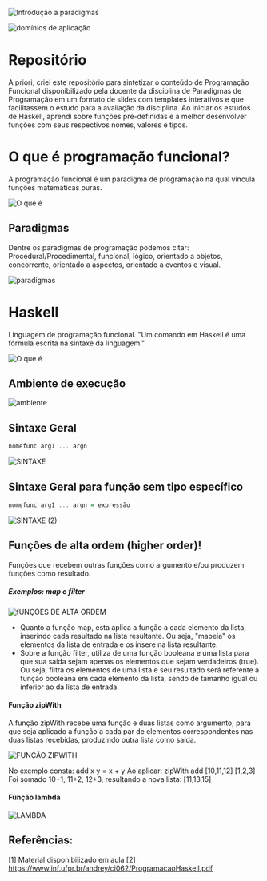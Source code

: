 ![Introdução a paradigmas](https://github.com/isabelaacr/Paradigma-Haskell/assets/118640598/4b809e9f-cba5-45f2-8edd-f92400518e5f)

![domínios de aplicação](https://github.com/isabelaacr/Paradigma-Haskell/assets/118640598/a1422a37-ea6b-4863-a58a-160a7e8541e8)

# Repositório 
  A priori, criei este repositório para sintetizar o conteúdo de Programação Funcional disponibilizado pela docente da disciplina de Paradigmas de Programação em um formato de slides com templates interativos e que facilitassem o estudo para a avaliação da disciplina. Ao iniciar os estudos de Haskell, aprendi sobre funções pré-definidas e a melhor desenvolver funções com seus respectivos nomes, valores e tipos.

# O que é programação funcional?
  A programação funcional é um paradigma de programação na qual vincula funções matemáticas puras.

![O que é](https://github.com/isabelaacr/Paradigma-Haskell/assets/118640598/a3263c1a-368b-45cd-858f-38357a50cac5)

## Paradigmas
  Dentre os paradigmas de programação podemos citar: Procedural/Procedimental, funcional, lógico, orientado a objetos, concorrente, orientado a aspectos, orientado a eventos e visual.

![paradigmas](https://github.com/isabelaacr/Paradigma-Haskell/assets/118640598/49998f98-3478-45a8-b080-cb5b86b863c4)

# Haskell
Linguagem de programação funcional. "Um comando em Haskell é uma fórmula escrita na sintaxe da linguagem."

![O que é](https://github.com/isabelaacr/Haskell/assets/118640598/0b1f22b8-cbff-42f3-8b59-3054011b1ae4)

## Ambiente de execução

![ambiente](https://github.com/isabelaacr/Haskell/assets/118640598/3c8472f2-3cc0-414d-85c3-4b07cc22e3a9)

## Sintaxe Geral

```Haskell
nomefunc arg1 ... argn
```

![SINTAXE](https://github.com/isabelaacr/Haskell/assets/118640598/dfe47968-9f8e-4009-8b1e-6aea0349208c)

## Sintaxe Geral para função sem tipo específico

```Haskell
nomefunc arg1 ... argn = expressão
```

![SINTAXE (2)](https://github.com/isabelaacr/Haskell/assets/118640598/0bd5f3c9-4c99-4878-a974-d7536f0bfcb0)

## Funções de alta ordem (higher order)!
Funções que recebem outras funções como argumento e/ou produzem funções como resultado.

##### Exemplos: map e filter

![fUNÇÕES DE ALTA ORDEM](https://github.com/isabelaacr/Haskell/assets/118640598/ea2c4064-e2f9-4ed5-9508-6443aa076c5e)

- Quanto a função map, esta aplica a função a cada elemento da lista, inserindo cada resultado na lista resultante. Ou seja, "mapeia" os elementos da lista de entrada e os insere na lista resultante.
- Sobre a função filter, utiliza de uma função booleana e uma lista para que sua saída sejam apenas os elementos que sejam verdadeiros (true). Ou seja, filtra os elementos de uma lista e seu resultado será referente a função booleana em cada elemento da lista, sendo de tamanho igual ou inferior ao da lista de entrada.

#### Função zipWith
  A função zipWith recebe uma função e duas listas como argumento, para que seja aplicado a função a cada par de elementos correspondentes nas duas listas recebidas, produzindo outra lista como saída.
  
![FUNÇÃO ZIPWITH](https://github.com/isabelaacr/Paradigma-Haskell/assets/118640598/54931d35-b50e-4caa-8fe9-45cb009e7449)

No exemplo consta: add x y = x + y
Ao aplicar: zipWith add [10,11,12] [1,2,3]
Foi somado 10+1, 11+2, 12+3, resultando a nova lista: [11,13,15]

#### Função lambda

![LAMBDA](https://github.com/isabelaacr/Paradigma-Haskell/assets/118640598/84cbf479-1ffe-4c1a-adad-68c01a5103e6)


## Referências:
[1] Material disponibilizado em aula
[2] https://www.inf.ufpr.br/andrey/ci062/ProgramacaoHaskell.pdf



